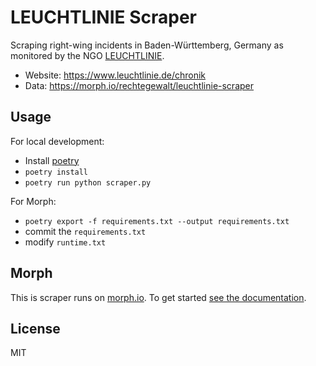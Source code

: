 # LEUCHTLINIE Scraper

Scraping right-wing incidents in Baden-Württemberg, Germany as monitored by the NGO [LEUCHTLINIE](https://www.leuchtlinie.de).

-   Website: <https://www.leuchtlinie.de/chronik>
-   Data: <https://morph.io/rechtegewalt/leuchtlinie-scraper>

## Usage

For local development:

-   Install [poetry](https://python-poetry.org/)
-   `poetry install`
-   `poetry run python scraper.py`

For Morph:

-   `poetry export -f requirements.txt --output requirements.txt`
-   commit the `requirements.txt`
-   modify `runtime.txt`

## Morph

This is scraper runs on [morph.io](https://morph.io). To get started [see the documentation](https://morph.io/documentation).

## License

MIT
